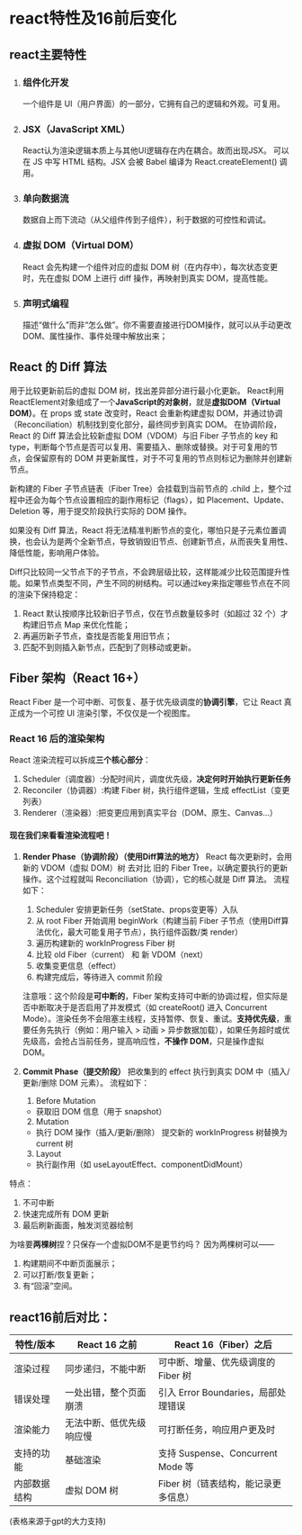 # react特性及16前后变化
## react主要特性
1. ### 组件化开发       
    一个组件是 UI（用户界面）的一部分，它拥有自己的逻辑和外观。可复用。
2. ### JSX（JavaScript XML）
   React认为渲染逻辑本质上与其他UI逻辑存在内在耦合。故而出现JSX。
   可以在 JS 中写 HTML 结构。JSX 会被 Babel 编译为 React.createElement() 调用。
3. ### 单向数据流
   数据自上而下流动（从父组件传到子组件），利于数据的可控性和调试。
4. ### 虚拟 DOM（Virtual DOM）
   React 会先构建一个组件对应的虚拟 DOM 树（在内存中），每次状态变更时，先在虚拟 DOM 上进行 diff 操作，再映射到真实 DOM，提高性能。
5. ### 声明式编程
   描述“做什么”而非“怎么做”。你不需要直接进行DOM操作，就可以从手动更改DOM、属性操作、事件处理中解放出来；
## React 的 Diff 算法
用于比较更新前后的虚拟 DOM 树，找出差异部分进行最小化更新。
React利用ReactElement对象组成了一个**JavaScript的对象树**，就是**虚拟DOM（Virtual DOM）**。在 props 或 state 改变时，React 会重新构建虚拟 DOM，并通过协调（Reconciliation）机制找到变化部分，最终同步到真实 DOM。
在协调阶段，React 的 Diff 算法会比较新虚拟 DOM（VDOM）与旧 Fiber 子节点的 key 和 type，判断每个节点是否可以复用、需要插入、删除或替换。对于可复用的节点，会保留原有的 DOM 并更新属性，对于不可复用的节点则标记为删除并创建新节点。

新构建的 Fiber 子节点链表（Fiber Tree）会挂载到当前节点的 .child 上，整个过程中还会为每个节点设置相应的副作用标记（flags），如 Placement、Update、Deletion 等，用于提交阶段执行实际的 DOM 操作。

如果没有 Diff 算法，React 将无法精准判断节点的变化，哪怕只是子元素位置调换，也会认为是两个全新节点，导致销毁旧节点、创建新节点，从而丧失复用性、降低性能，影响用户体验。

Diff只比较同一父节点下的子节点，不会跨层级比较，这样能减少比较范围提升性能。如果节点类型不同，产生不同的树结构。可以通过key来指定哪些节点在不同的渲染下保持稳定：
1. React 默认按顺序比较新旧子节点，仅在节点数量较多时（如超过 32 个）才构建旧节点 Map 来优化性能；
2. 再遍历新子节点，查找是否能复用旧节点；
3. 匹配不到则插入新节点，匹配到了则移动或更新。
## Fiber 架构（React 16+）
React Fiber 是一个可中断、可恢复、基于优先级调度的**协调引擎**，它让 React 真正成为一个可控 UI 渲染引擎，不仅仅是一个视图库。
### React 16 后的渲染架构
React 渲染流程可以拆成**三个核心部分**：
1. Scheduler（调度器）:分配时间片，调度优先级，**决定何时开始执行更新任务**
2. Reconciler（协调器）:构建 Fiber 树，执行组件逻辑，生成 effectList（变更列表）
3. Renderer（渲染器）:把变更应用到真实平台（DOM、原生、Canvas...）
#### 现在我们来看看**渲染流程**吧！
1. **Render Phase（协调阶段）（使用Diff算法的地方）**
   React 每次更新时，会用 新的 VDOM（虚拟 DOM）树 去对比 旧的 Fiber Tree，以确定要执行的更新操作。这个过程就叫 Reconciliation（协调），它的核心就是 Diff 算法。
   流程如下：
   1. Scheduler 安排更新任务（setState、props变更等）入队
   2. 从 root Fiber 开始调用 beginWork（构建当前 Fiber 子节点（使用Diff算法优化，最大可能复用子节点），执行组件函数/类 render）
   3. 遍历构建新的 workInProgress Fiber 树
   4. 比较 old Fiber（current） 和 新 VDOM（next）
   5. 收集变更信息（effect）
   6. 构建完成后，等待进入 commit 阶段
   
   注意哦：这个阶段是**可中断的**，Fiber 架构支持可中断的协调过程，但实际是否中断取决于是否启用了并发模式（如 createRoot() 进入 Concurrent Mode）。渲染任务不会阻塞主线程，支持暂停、恢复、重试。**支持优先级**，重要任务先执行（例如：用户输入 > 动画 > 异步数据加载），如果任务超时或优先级高，会抢占当前任务，提高响应性，**不操作 DOM**，只是操作虚拟 DOM。
2. **Commit Phase（提交阶段）**
   把收集到的 effect 执行到真实 DOM 中（插入/更新/删除 DOM 元素）。
   流程如下：
   1. Before Mutation
   - 获取旧 DOM 信息（用于 snapshot）
   2. Mutation
   - 执行 DOM 操作（插入/更新/删除）
      提交新的 workInProgress 树替换为 current 树
   3. Layout
   - 执行副作用（如 useLayoutEffect、componentDidMount）
  
  特点：
   1. 不可中断
   2. 快速完成所有 DOM 更新
   3. 最后刷新画面，触发浏览器绘制
   
为啥要**两棵树**捏？只保存一个虚拟DOM不是更节约吗？
因为两棵树可以——
1. 构建期间不中断页面展示；
2. 可以打断/恢复更新；
3. 有“回滚”空间。
## react16前后对比：
| 特性/版本    | React 16 之前            | React 16（Fiber）之后                |
| ------------ | ------------------------ | ------------------------------------ |
| 渲染过程     | 同步递归，不能中断       | 可中断、增量、优先级调度的 Fiber 树  |
| 错误处理     | 一处出错，整个页面崩溃   | 引入 Error Boundaries，局部处理错误  |
| 渲染能力     | 无法中断、低优先级响应慢 | 可打断任务，响应用户更及时           |
| 支持的功能   | 基础渲染                 | 支持 Suspense、Concurrent Mode 等    |
| 内部数据结构 | 虚拟 DOM 树              | Fiber 树（链表结构，能记录更多信息） |

(表格来源于gpt的大力支持)
